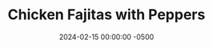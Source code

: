 ---
layout: post
title:  "Chicken Fajitas with Peppers"
date:   2024-02-15 00:00:00 -0500
categories:
- Recipes
- Chicken
permalink: /recipes/fajitas
image: /assets/Food/Chicken/Fajitas/fajita-cover.jpg
ing: fajitas-ing
facts: fajitas-facts
Prep: 30
Rest: 
Cook: 45
Source1: 
Source2: 
Description: Fajitas are a go to meal as they're a fun way to build your own food at the table. We'll have some sauteed chicken and peppers, along with rice, beans, cheese, tortillas, salsa, and lettuce. Make tacos, or make it into a bowl, and mix it up as you see fit.
Instructions:
- Cut up the peppers and onions and add them to a large skillet. Dice up the chicken and add to a large bowl<br><br>

- Prepare the marinade in a bowl and mix with the diced chicken - Italian dressing, hot sauce, lime, oil, thyme, allspice, nutmeg, and cinnamon<br><br>

- Cook the peppers, onions, and seasoning (oil, Italian dressing, hot sauce, lime, and thyme) over medium heat until fully cooked. Set aside<br><br>

- Cook the chicken over medium heat until fully cooked<br><br>

- Add in the peppers and onion and mix<br><br>

- Serve with rice and beans, and tortillas, or over a salad
---